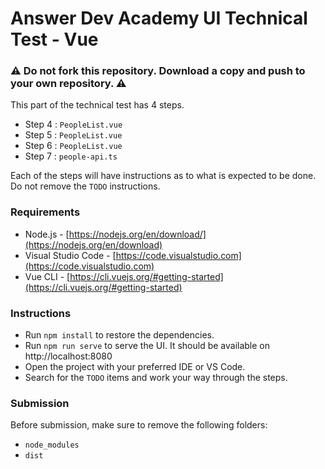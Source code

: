 # Answer Dev Academy UI Technical Test - Vue

### ⚠️ **Do not fork** this repository. Download a copy and push to your own repository. ⚠️

This part of the technical test has 4 steps.

- Step 4 : `PeopleList.vue`
- Step 5 : `PeopleList.vue`
- Step 6 : `PeopleList.vue`
- Step 7 : `people-api.ts`

Each of the steps will have instructions as to what is expected to be done. Do not remove the `TODO` instructions.

### **Requirements**

- Node.js - [https://nodejs.org/en/download/](https://nodejs.org/en/download)
- Visual Studio Code - [https://code.visualstudio.com](https://code.visualstudio.com)
- Vue CLI - [https://cli.vuejs.org/#getting-started](https://cli.vuejs.org/#getting-started)

### **Instructions**

- Run `npm install` to restore the dependencies.
- Run `npm run serve` to serve the UI. It should be available on http://localhost:8080
- Open the project with your preferred IDE or VS Code.
- Search for the `TODO` items and work your way through the steps.

### **Submission**

Before submission, make sure to remove the following folders:

- `node_modules`
- `dist`
